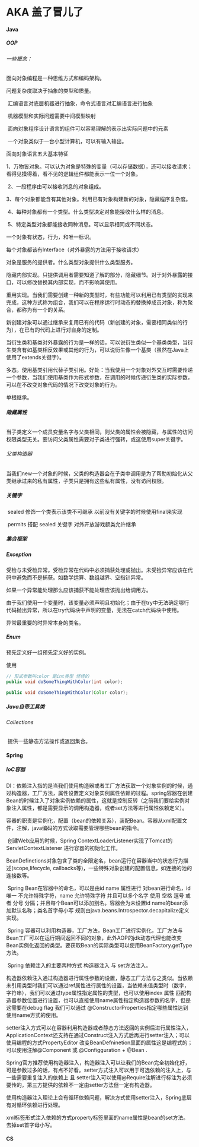 # 							       AKA 盖了冒儿了

#### **Java**

#####  OOP

###### 一些概念：

面向对象编程是一种思维方式和编码架构。

问题复杂度取决于抽象的类型和质量。

​	汇编语言对底层机器进行抽象，命令式语言对汇编语言进行抽象

​    机器模型和实际问题需要中间模型映射

​	面向对象程序设计语言的组件可以容易理解的表示出实际问题中的元素

​	一个对象类似于一台小型计算机，可以有输入输出。

面向对象语言五大基本特征

​	1、万物皆对象。可以认为对象是特殊的变量（可以存储数据），还可以接收请求；看得见摸得着，看不见的逻辑组件都能表示一位一个对象。

​	2、一段程序由可以接收消息的对象组成。

​	3、每个对象都能含有其他对象。利用已有对象构建新的对象，隐藏程序复杂度。

​	4、每种对象都有一个类型。什么类型决定对象能接收什么样的消息。

​	5、特定类型对象都能接收同种消息。可以显示相同或不同状态。

一个对象有状态，行为，和唯一标识。

每个对象都该有Interface（对外暴露的方法用于接收请求）

对象是服务的提供者。什么类型对象提供什么类型服务。

隐藏内部实现。只提供调用者需要知道了解的部分，隐藏细节。对于对外暴露的接口，可以修改替换其内部实现，而不影响其使用。

重用实现。当我们需要创建一种新的类型时，有些功能可以利用已有类型的实现来完成，这种方式称为组合，我们可以在程序运行时动态的替换掉成员对象，称为聚合，都称为有一个的关系。

新创建对象可以通过继承来复用已有的代码（新创建的对象，需要相同类似的行为），在已有的代码上进行对自身的定制。

当衍生类和基类对外暴露的行为是一样的话，可以说衍生类似一个基类类型，当衍生类含有如基类相反效果或其他的行为，可以说衍生像一个基类（虽然在Java上使用了extends关键字）。

多态。使用基类引用代替子类引用。好处：当我使用一个对象对外交互时需要传递一个参数，当我们使用基类作为形式参数，在调用的时候传递衍生类的实际参数，可以在不改变对象代码的情况下改变对象的行为。

单根继承。

###### 	**隐藏属性**

​		当子类定义一个成员变量名字与父类相同，则父类的属性会被隐藏，与属性的访问权限类型无关。要访问父类属性需要对子类进行强转，或这使用super关键字。

###### 	父类构造器

​		当我们new一个对象的时候，父类的构造器会在子类中调用是为了帮助初始化从父类继承过来的私有属性，子类只是拥有这些私有属性，没有访问权限。

##### 关键字

​	sealed 修饰一个类表示该类不可继承 以前没有关键字的时候使用final来实现

​	permits 搭配 sealed 关键字 对外开放游戏额类允许继承

##### 集合框架

##### **Exception**

受检与未受检异常。受检异常在代码中必须捕获处理或抛出。未受捡异常应该在代码中避免而不是捕获。如数学运算、数组越界、空指针异常。

如果一个异常能处理那么应该捕获不能处理应该抛出给调用方。

由于我们使用一个变量时，该变量必须声明且初始化；由于在try中无法确定哪行代码抛出异常，所以在try代码块中声明的变量，无法在catch代码块中使用。

异常最重要的时异常本身的类名。

##### Enum

预先定义好一组预先定义好的实例。

使用

```java
// 形式参数叫color 是int类型 怪怪的
public void doSomeThingWithColor(int color);  

public void doSomeThingWithColor(Color color);
```



##### Java自带工具类

###### 	Collections

​		提供一些静态方法操作或返回集合。



#### Spring

##### 	IoC容器

​		DI：依赖注入指的是当我们使用构造器或者工厂方法获取一个对象实例的时候，通过构造器，工厂方法，属性设置定义对象实例属性依赖的过程。spring容器在创建Bean的时候注入了对象实例依赖的属性，这就是控制反转（之前我们要给实例对象注入属性，都是需要显示的调用构造器，或者set方法等进行属性依赖定义）。

​		容器的职责是实例化，配置（bean的依赖关系），装配Bean。容器从xml配置文件，注解，java编码的方式读取需要管理哪些bean的指令。

​		创建Web应用的时候，Spring ContextLoaderListener实现了Tomcat的ServletContextListener 进行容器的初始化工作。

​		BeanDefinetions对象包含了类的全限定名，bean运行在容器当中的状态行为描述(scope,lifecycle, callbacks等)，一些特殊对象创建的配置信息，如连接的池的连接数等。

​		Spring Bean在容器中的命名，可以是由id name 属性进行 对bean进行命名，id 唯一 不允许特殊字符，name 允许特殊字符 并且可以多个名字 使用 空格 逗号 或者 分号 分隔；并且每个Bean可以添加别名。容器会为未设置id name的bean添加默认名称；类名首字母小写 规则由java.beans.Introspector.decapitalize定义实现。

​		Spring 容器可以利用构造器，工厂方法，Bean工厂进行实例化，工厂方法与Bean工厂可以在运行期间返回不同的对象，此外AOP的jdk动态代理也能改变Bean实例化返回的类型。要获取Bean的实际类型可以使用BeanFactory.getType方法。

​	 	Spring 依赖注入的主要两种方式 构造器注入 与 set方法注入。

​		 构造器依赖注入通过构造器进行属性参数的设置，静态工厂方法与之类似。当依赖未引用类型时我们可以通过ref属性进行属性的设置，当依赖未值类型时（数字，字符串），我们可以通过type属性指定属性的类型，也可以使用index 属性 匹配构造器参数位置进行设置，也可以直接使用name属性指定构造器参数的名字，但是这需要在debug flag 我们可以通过 @ConstructorProperties指定哪些属性达到使用name方式的使用。

​		setter注入方式可以在容器利用构造器或者静态方法返回的实例后进行属性注入，ApplicationContext还支持在通过Construct注入方式后再进行setter注入；可以使用编程的方式PropertyEditor 改变BeanDefninetion里面的属性这是编程式的；可以使用注解@Component  或 @Configguration + @Bean .

​		Spring官方推荐使用构造器注入，构造器注入可以让我们的Bean完全初始化好，可是参数过多的话，有点不好看。setter方式注入可以用于可选依赖的注入上，与 一些需要重复注入的依赖上 且 setter注入可以使用@Require注解进行标注为必须要传的，第三方提供的依赖不一定由setter方法但一定有构造器。

​		使用构造器注入理论上会有循环依赖问题，解决方式使用setter注入，Spring底层有对循环依赖进行处理。

​		xml标签形式注入依赖的方式property标签里面的name属性是bean的set方法。去掉set首字母小写。

#### CS
